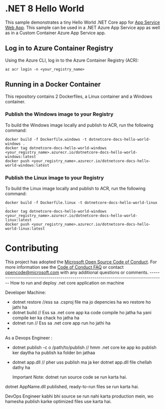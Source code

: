 # .NET 8 Hello World

This sample demonstrates a tiny Hello World .NET Core app for [App Service Web App](https://docs.microsoft.com/azure/app-service-web). This sample can be used in a .NET Azure App Service app as well as in a Custom Container Azure App Service app.

## Log in to Azure Container Registry

Using the Azure CLI, log in to the Azure Container Registry (ACR):

```azurecli
az acr login -n <your_registry_name>
```

## Running in a Docker Container

This repository contains 2 Dockerfiles, a Linux container and a Windows container.

### Publish the Windows image to your Registry

To build the Windows image locally and publish to ACR, run the following command:

```docker
docker build -f Dockerfile.windows -t dotnetcore-docs-hello-world-windows . 
docker tag dotnetcore-docs-hello-world-windows <your_registry_name>.azurecr.io/dotnetcore-docs-hello-world-windows:latest
docker push <your_registry_name>.azurecr.io/dotnetcore-docs-hello-world-windows:latest
```

### Publish the Linux image to your Registry

To build the Linux image locally and publish to ACR, run the following command:

```docker
docker build -f Dockerfile.linux -t dotnetcore-docs-hello-world-linux . 
docker tag dotnetcore-docs-hello-world-windows <your_registry_name>.azurecr.io/dotnetcore-docs-hello-world-linux:latest
docker push <your_registry_name>.azurecr.io/dotnetcore-docs-hello-world-linux:latest
```

# Contributing

This project has adopted the [Microsoft Open Source Code of Conduct](https://opensource.microsoft.com/codeofconduct/). For more information see the [Code of Conduct FAQ](https://opensource.microsoft.com/codeofconduct/faq/) or contact [opencode@microsoft.com](mailto:opencode@microsoft.com) with any additional questions or comments.
            -------------------------------------------------------------------------------------
  How to run and deploy .net core application on machine 
  
  Developer Machine:
  
  - dotnet restore  //ess sa .csproj file ma jo depencies ha wo restore ho jathi ha 
  - dotnet build    // Ess sa .net core app ka code compile ho jatha ha yani compile ker ka chack ho jatha ha
  - dotnet run      // Ess sa .net core app run ho jathi ha
  - 
As a Devops Engineer :

  - dotnet publish -c o /path/to/publish    // hmm .net core ke app ko publish ker daytha ha publish ka folder bn jathaa
  - dotnet app.dll                          // pher uss publish ma ja ker dotnet app.dll file chellah dathy ha

    Important Note:
dotnet run source code se run karta hai.

dotnet AppName.dll published, ready-to-run files se run karta hai.

DevOps Engineer kabhi bhi source se run nahi karta production mein, wo hamesha publish karke optimized files use karta hai.
